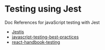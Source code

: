 # Testing using Jest

Doc References for javaScript testing with Jest

- [Jestjs](https://jestjs.io/docs/en/getting-started)
- [javascript-testing-best-practices](https://github.com/goldbergyoni/javascript-testing-best-practices/)
- [react-handbook-testing](https://www.freecodecamp.org/news/the-react-handbook-b71c27b0a795/#jest)
